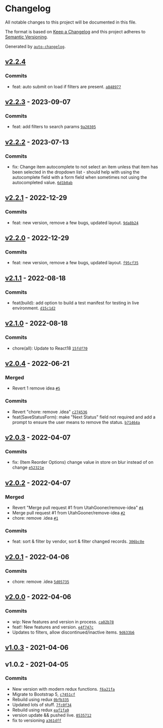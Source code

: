 # Changelog

All notable changes to this project will be documented in this file.

The format is based on [Keep a Changelog](https://keepachangelog.com/en/1.0.0/)
and this project adheres to [Semantic Versioning](https://semver.org/spec/v2.0.0.html).

Generated by [`auto-changelog`](https://github.com/CookPete/auto-changelog).

## [v2.2.4](https://github.com/UtahGooner/product-status/compare/v2.2.3...v2.2.4)

### Commits

- feat: auto submit on load if filters are present. [`a848977`](https://github.com/UtahGooner/product-status/commit/a84897748b1601201480c55063218fcfc292f6b3)

## [v2.2.3](https://github.com/UtahGooner/product-status/compare/v2.2.2...v2.2.3) - 2023-09-07

### Commits

- feat: add filters to search params [`9a20305`](https://github.com/UtahGooner/product-status/commit/9a203052b92ddc67d8012b49be0a61e481d62d0f)

## [v2.2.2](https://github.com/UtahGooner/product-status/compare/v2.2.1...v2.2.2) - 2023-07-13

### Commits

- fix: Change item autocomplete to not select an item unless that item has been selected in the dropdown list - should help with using the autocomplete field with a form field when sometimes not using the autocompleted value. [`6d1b0ab`](https://github.com/UtahGooner/product-status/commit/6d1b0abad6f3acbd9462396184ab4936841fc7ce)

## [v2.2.1](https://github.com/UtahGooner/product-status/compare/v2.2.0...v2.2.1) - 2022-12-29

### Commits

- feat: new version, remove a few bugs, updated layout. [`9da8b24`](https://github.com/UtahGooner/product-status/commit/9da8b243aa8fb398bc550907d6bb551421bb778e)

## [v2.2.0](https://github.com/UtahGooner/product-status/compare/v2.1.1...v2.2.0) - 2022-12-29

### Commits

- feat: new version, remove a few bugs, updated layout. [`f95cf35`](https://github.com/UtahGooner/product-status/commit/f95cf355b9f243878ecfc3f152f93e3671b02b1a)

## [v2.1.1](https://github.com/UtahGooner/product-status/compare/v2.1.0...v2.1.1) - 2022-08-18

### Commits

- feat(build): add option to build a test manifest for testing in live environment. [`d15c1d2`](https://github.com/UtahGooner/product-status/commit/d15c1d2f5aa12044b05dfd676fdb90618b4d1085)

## [v2.1.0](https://github.com/UtahGooner/product-status/compare/v2.0.4...v2.1.0) - 2022-08-18

### Commits

- chore(all): Update to React18 [`15fdf70`](https://github.com/UtahGooner/product-status/commit/15fdf7093db73b5c435c60b5ff8792c74156ef9c)

## [v2.0.4](https://github.com/UtahGooner/product-status/compare/v2.0.3...v2.0.4) - 2022-06-21

### Merged

- Revert 1 remove idea [`#5`](https://github.com/UtahGooner/product-status/pull/5)

### Commits

- Revert "chore: remove .idea" [`c274536`](https://github.com/UtahGooner/product-status/commit/c274536dfbd7c7c5a06ae64b64eca89ceb5efd16)
- feat(SaveStatusForm): make "Next Status" field not required and add a prompt to ensure the user means to remove the status. [`b71464a`](https://github.com/UtahGooner/product-status/commit/b71464ae6b48de0096dc1f1588b45ad219432bb4)

## [v2.0.3](https://github.com/UtahGooner/product-status/compare/v2.0.2...v2.0.3) - 2022-04-07

### Commits

- fix: (Item Reorder Options) change value in store on blur instead of on change [`e52321e`](https://github.com/UtahGooner/product-status/commit/e52321e8b8fdc101d4d3c5128fc043b8607ef4a9)

## [v2.0.2](https://github.com/UtahGooner/product-status/compare/v2.0.1...v2.0.2) - 2022-04-07

### Merged

- Revert "Merge pull request #1 from UtahGooner/remove-idea" [`#4`](https://github.com/UtahGooner/product-status/pull/4)
- Merge pull request #1 from UtahGooner/remove-idea [`#2`](https://github.com/UtahGooner/product-status/pull/2)
- chore: remove .idea [`#1`](https://github.com/UtahGooner/product-status/pull/1)

### Commits

- feat: sort & filter by vendor, sort & filter changed records. [`306bc0e`](https://github.com/UtahGooner/product-status/commit/306bc0edb7fd36e69707359ef219d1dfb3ec3745)

## [v2.0.1](https://github.com/UtahGooner/product-status/compare/v2.0.0...v2.0.1) - 2022-04-06

### Commits

- chore: remove .idea [`5d05735`](https://github.com/UtahGooner/product-status/commit/5d0573554c98435bf99d70ccd99c958d27148718)

## [v2.0.0](https://github.com/UtahGooner/product-status/compare/v1.0.3...v2.0.0) - 2022-04-06

### Commits

- wip: New features and version in process. [`ca02b78`](https://github.com/UtahGooner/product-status/commit/ca02b78fe0bf1cdfa8423b47bf1654f7f2b07fd1)
- feat!: New features and version. [`e4f747c`](https://github.com/UtahGooner/product-status/commit/e4f747ca4dddcc34067e755d553809d98fe79c21)
- Updates to filters, allow discontinued/inactive items. [`9d633b6`](https://github.com/UtahGooner/product-status/commit/9d633b695d9c4ec67b502d30d7dac96e4af7407f)

## [v1.0.3](https://github.com/UtahGooner/product-status/compare/v1.0.2...v1.0.3) - 2021-04-06

## v1.0.2 - 2021-04-05

### Commits

- New version with modern redux functions. [`f6a21fa`](https://github.com/UtahGooner/product-status/commit/f6a21fa10606ff09ee96258d051ce17fc1a58169)
- Migrate to Bootstrap 5, [`c7451cf`](https://github.com/UtahGooner/product-status/commit/c7451cfbb1f6c2e2aa4f98739eb57ec95b3e15f5)
- Rebuild using redux [`0bfb335`](https://github.com/UtahGooner/product-status/commit/0bfb335db15310cb62c081ec5bd0df087668a6f9)
- Updated lots of stuff. [`7fc0f34`](https://github.com/UtahGooner/product-status/commit/7fc0f34eabea3fce8cbc4e9faee5b333834b96b2)
- Rebuild using redux [`eaf1fa9`](https://github.com/UtahGooner/product-status/commit/eaf1fa944480c5413745195de6dd11979aa543c3)
- version update && pushed live. [`0535712`](https://github.com/UtahGooner/product-status/commit/0535712efbab743cd0a49587a916be9c468b8296)
- fix to versioning [`a361dff`](https://github.com/UtahGooner/product-status/commit/a361dff2e8ae39d07e4513a63272a992132355f1)
